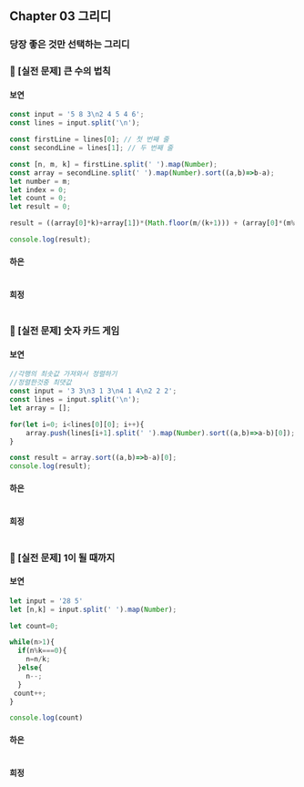 ## Chapter 03 그리디
### 당장 좋은 것만 선택하는 그리디
### 📌 [실전 문제] 큰 수의 법칙
#### 보연
```javascript
const input = '5 8 3\n2 4 5 4 6'; 
const lines = input.split('\n'); 

const firstLine = lines[0]; // 첫 번째 줄
const secondLine = lines[1]; // 두 번째 줄

const [n, m, k] = firstLine.split(' ').map(Number); 
const array = secondLine.split(' ').map(Number).sort((a,b)=>b-a); 
let number = m;
let index = 0;
let count = 0;
let result = 0;

result = ((array[0]*k)+array[1])*(Math.floor(m/(k+1))) + (array[0]*(m%(k+1)));

console.log(result);
```
#### 하은
```javascript

```
#### 희정
```javascript

```

### 📌 [실전 문제] 숫자 카드 게임
#### 보연
```javascript
//각행의 최솟값 가져와서 정렬하기
//정렬한것중 최댓값
const input = '3 3\n3 1 3\n4 1 4\n2 2 2';
const lines = input.split('\n');
let array = [];

for(let i=0; i<lines[0][0]; i++){
    array.push(lines[i+1].split(' ').map(Number).sort((a,b)=>a-b)[0]);
}

const result = array.sort((a,b)=>b-a)[0];
console.log(result);
```
#### 하은
```javascript

```
#### 희정
```javascript

```
### 📌 [실전 문제] 1이 될 때까지
#### 보연
```javascript
let input = '28 5'
let [n,k] = input.split(' ').map(Number);

let count=0;

while(n>1){
  if(n%k===0){
    n=n/k;
  }else{
    n--;
  }
 count++;
}

console.log(count)
```
#### 하은
```javascript

```
#### 희정
```javascript

```
